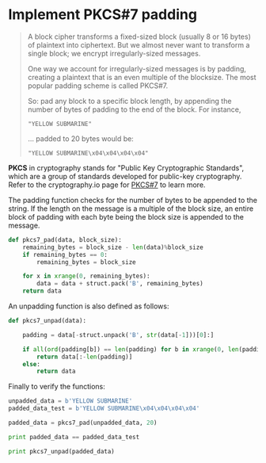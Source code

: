 # Implement PKCS#7 padding
> A block cipher transforms a fixed-sized block (usually 8 or 16 bytes) of plaintext into ciphertext. But we almost never want to transform a single block; we encrypt irregularly-sized messages.
>
> One way we account for irregularly-sized messages is by padding, creating a plaintext that is an even multiple of the blocksize. The most popular padding scheme is called PKCS#7.
>
> So: pad any block to a specific block length, by appending the number of bytes of padding to the end of the block. For instance,
>
> ```
> "YELLOW SUBMARINE"
> ```
>
> ... padded to 20 bytes would be:
>
> ```
> "YELLOW SUBMARINE\x04\x04\x04\x04"
> ```

**PKCS** in cryptography stands for "Public Key Cryptographic Standards", which are a group of standards developed for public-key cryptography. Refer to the cryptography.io page for [PKCS#7](https://cryptography.io/en/latest/hazmat/primitives/padding/) to learn more.

The padding function checks for the number of bytes to be appended to the string. If the length on the message is a multiple of the block size, an entire block of padding with each byte being the block size is appended to the message. 

```python
def pkcs7_pad(data, block_size):
    remaining_bytes = block_size - len(data)%block_size
    if remaining_bytes == 0:
        remaining_bytes = block_size

    for x in xrange(0, remaining_bytes):
        data = data + struct.pack('B', remaining_bytes)
    return data
```

An unpadding function is also defined as follows:
```python
def pkcs7_unpad(data):

    padding = data[-struct.unpack('B', str(data[-1]))[0]:]

    if all(ord(padding[b]) == len(padding) for b in xrange(0, len(padding))):
        return data[:-len(padding)]
    else:
        return data
```

Finally to verify the functions:
```python
unpadded_data = b'YELLOW SUBMARINE'
padded_data_test = b'YELLOW SUBMARINE\x04\x04\x04\x04'

padded_data = pkcs7_pad(unpadded_data, 20)

print padded_data == padded_data_test

print pkcs7_unpad(padded_data)
```
